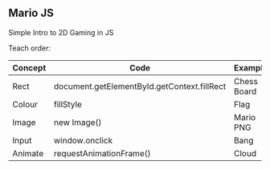 ## Mario JS

Simple Intro to 2D Gaming in JS

Teach order:

| Concept | Code | Example |
| ------ | ------ | ------ |
| Rect | document.getElementById.getContext.fillRect | Chess Board |
| Colour | fillStyle | Flag |
| Image | new Image() | Mario PNG|
| Input | window.onclick | Bang |
| Animate | requestAnimationFrame() | Cloud |